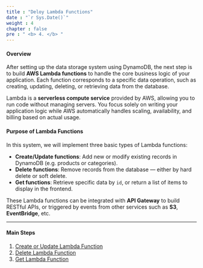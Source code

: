 ```yaml
---
title : "Deloy Lambda Functions"
date : "`r Sys.Date()`"
weight : 4
chapter : false
pre : " <b> 4. </b> "
---
```


#### Overview

After setting up the data storage system using DynamoDB, the next step is to build **AWS Lambda functions** to handle the core business logic of your application. Each function corresponds to a specific data operation, such as creating, updating, deleting, or retrieving data from the database.

Lambda is a **serverless compute service** provided by AWS, allowing you to run code without managing servers. You focus solely on writing your application logic while AWS automatically handles scaling, availability, and billing based on actual usage.


#### Purpose of Lambda Functions

In this system, we will implement three basic types of Lambda functions:

- **Create/Update functions**: Add new or modify existing records in DynamoDB (e.g. products or categories).
- **Delete functions**: Remove records from the database — either by hard delete or soft delete.
- **Get functions**: Retrieve specific data by `id`, or return a list of items to display in the frontend.

These Lambda functions can be integrated with **API Gateway** to build RESTful APIs, or triggered by events from other services such as **S3**, **EventBridge**, etc.

---

#### Main Steps

1. [Create or Update Lambda Function](4.1-create-or-update-lambda-function/)
2. [Delete Lambda Function](4.2-delete-lambda-function/)
3. [Get Lambda Function](4.3-get-lambda-function/)
